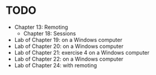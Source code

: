 # TODO

- Chapter 13: Remoting
    - Chapter 18: Sessions
- Lab of Chapter 19: on a Windows computer
- Lab of Chapter 20: on a Windows computer
- Lab of Chapter 21: exercise 4 on a Windows computer
- Lab of Chapter 22: on a Windows computer
- Lab of Chapter 24: with remoting
